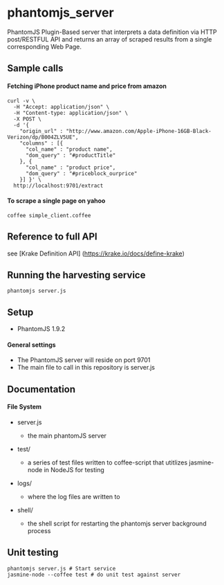 # phantomjs_server
PhantomJS Plugin-Based server that interprets a data definition via HTTP post/RESTFUL API and returns an array of scraped results
from a single corresponding Web Page.

## Sample calls
#### Fetching iPhone product name and price from amazon
```console
curl -v \
  -H "Accept: application/json" \
  -H "Content-type: application/json" \
  -X POST \
  -d '{ 
    "origin_url" : "http://www.amazon.com/Apple-iPhone-16GB-Black-Verizon/dp/B004ZLV5UE", 
    "columns" : [{ 
      "col_name" : "product name", 
      "dom_query" : "#productTitle" 
    }, { 
      "col_name" : "product price", 
      "dom_query" : "#priceblock_ourprice" 
    }] }' \
  http://localhost:9701/extract
```

#### To scrape a single page on yahoo
```console
coffee simple_client.coffee
```

## Reference to full API
see [Krake Definition API] (https://krake.io/docs/define-krake)

## Running the harvesting service
```console
phantomjs server.js
```

## Setup
- PhantomJS 1.9.2

#### General settings
- The PhantomJS server will reside on port 9701
- The main file to call in this repository is server.js

## Documentation

#### File System

- server.js
    - the main phantomJS server
    
- test/
    - a series of test files written to coffee-script that utitlizes jasmine-node in NodeJS for testing

- logs/
    - where the log files are written to

- shell/
    - the shell script for restarting the phantomjs server background process

## Unit testing
```console
phantomjs server.js # Start service
jasmine-node --coffee test # do unit test against server
```